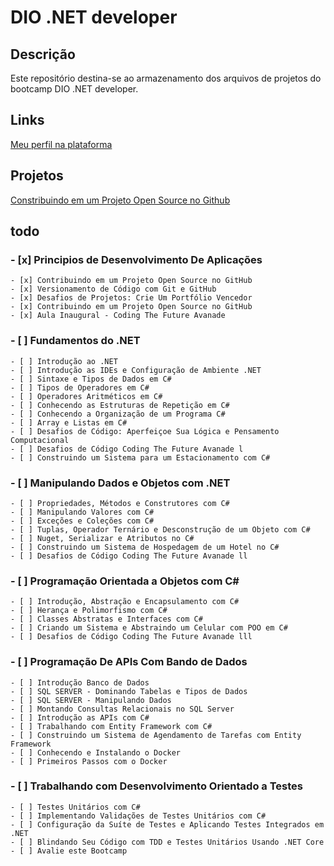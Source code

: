 # DIO .NET developer

## Descrição
Este repositório destina-se ao armazenamento dos arquivos de projetos do bootcamp DIO .NET developer.

## Links
[Meu perfil na plataforma](https://www.dio.me/users/rodrigo_wow7)

## Projetos
[Constribuindo em um Projeto Open Source no Github](https://github.com/RodrigoRamone7/dio-lab-open-source)

## todo
### - [x] Principios de Desenvolvimento De Aplicações

    - [x] Contribuindo em um Projeto Open Source no GitHub
    - [x] Versionamento de Código com Git e GitHub
    - [x] Desafios de Projetos: Crie Um Portfólio Vencedor
    - [x] Contribuindo em um Projeto Open Source no GitHub
    - [x] Aula Inaugural - Coding The Future Avanade

### - [ ] Fundamentos do .NET

    - [ ] Introdução ao .NET
    - [ ] Introdução as IDEs e Configuração de Ambiente .NET
    - [ ] Sintaxe e Tipos de Dados em C#
    - [ ] Tipos de Operadores em C#
    - [ ] Operadores Aritméticos em C#
    - [ ] Conhecendo as Estruturas de Repetição em C#
    - [ ] Conhecendo a Organização de um Programa C#
    - [ ] Array e Listas em C#
    - [ ] Desafios de Código: Aperfeiçoe Sua Lógica e Pensamento Computacional
    - [ ] Desafios de Código Coding The Future Avanade l
    - [ ] Construindo um Sistema para um Estacionamento com C#

### - [ ] Manipulando Dados e Objetos com .NET

    - [ ] Propriedades, Métodos e Construtores com C#
    - [ ] Manipulando Valores com C#
    - [ ] Exceções e Coleções com C#
    - [ ] Tuplas, Operador Ternário e Desconstrução de um Objeto com C#
    - [ ] Nuget, Serializar e Atributos no C#
    - [ ] Construindo um Sistema de Hospedagem de um Hotel no C#
    - [ ] Desafios de Código Coding The Future Avanade ll

### - [ ] Programação Orientada a Objetos com C#

    - [ ] Introdução, Abstração e Encapsulamento com C#
    - [ ] Herança e Polimorfismo com C#
    - [ ] Classes Abstratas e Interfaces com C#
    - [ ] Criando um Sistema e Abstraindo um Celular com POO em C#
    - [ ] Desafios de Código Coding The Future Avanade lll

### - [ ] Programação De APIs Com Bando de Dados

    - [ ] Introdução Banco de Dados
    - [ ] SQL SERVER - Dominando Tabelas e Tipos de Dados
    - [ ] SQL SERVER - Manipulando Dados
    - [ ] Montando Consultas Relacionais no SQL Server
    - [ ] Introdução as APIs com C#
    - [ ] Trabalhando com Entity Framework com C#
    - [ ] Construindo um Sistema de Agendamento de Tarefas com Entity Framework
    - [ ] Conhecendo e Instalando o Docker
    - [ ] Primeiros Passos com o Docker

### - [ ] Trabalhando com Desenvolvimento Orientado a Testes

    - [ ] Testes Unitários com C#
    - [ ] Implementando Validações de Testes Unitários com C#
    - [ ] Configuração da Suíte de Testes e Aplicando Testes Integrados em .NET
    - [ ] Blindando Seu Código com TDD e Testes Unitários Usando .NET Core
    - [ ] Avalie este Bootcamp
